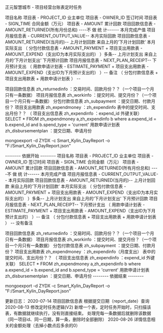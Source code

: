 正元智慧城市 - 项目经营台账表定时任务

项目名称	项目表 - PROJECT_ID
业主单位	项目表 - OWNER_ID
签订时间	项目表 - SIGN_TIME
合同金额（万元）	项目表 - AMOUNT
累计回款	项目回款信息表 - AMOUNT_RETURNED(所有月份总和) ----不 做 统 计------
本月完成产值	项目月报信息表 - CURRENT_OUTPUT_VALUE--
本月实际回款	项目回款信息表 - AMOUNT_RETURNED(当月的)--
上月计划回款	来自上月的‘下月计划回款’
本月实际支出	（ 分包付款信息表 - AMOUNT_PAYMENT + 项目支出用款表 - AMOUNT_EXPEND（支出ID为本月实际支出的） ）多条--
上月计划支出	来自上月的‘下月计划支出’
下月预计回款	项目月报信息表 - NEXT_PLAN_RECEIPT--
下月预计支出	（ 用款申请计划表 - ESTIMATE_PAYMENT + 项目支出用款表 - AMOUNT_EXPEND（支出ID为下月预计支出的） ）--
备注	（ 分包付款信息表 + 项目支出用款表 + 用款申请计划表  ） --


项目回款信息表 zh_returnedinfo ：交易时间、回款月份？？（一个项目一个月只有一条数据）
项目月报信息表 zh_workinfo ：提交时间、提交月份？（一个项目一个月只有一条数据）
分包付款信息表 zh_subpayment ：提交日期、付款月份？
项目支出用款表 zh_expendmoney ：zh_expendinfo 表中的提交时间、支出月份？？
	（ 项目支出信息表 zh_expendinfo ：expend_id 外键关联）
	SELECT * FROM zh_expendmoney a,zh_expendinfo b where a.expend_id = b.expend_id and b.spend_type = 'current'
用款申请计划表 zh_disbursementplan ：提交日期、申请月份


mongoexport -d ZYDX -c Smart_Kylin_DayReport -o "F:/Smart_Kylin_DayReport.json"

--------  依据开始  --------
项目名称	项目表 - PROJECT_ID
业主单位	项目表 - OWNER_ID
签订时间	项目表 - SIGN_TIME
合同金额（万元）	项目表 - AMOUNT
累计回款	项目回款信息表 - AMOUNT_RETURNED(所有月份总和) ----不 做 统 计------
本月完成产值	项目月报信息表 - CURRENT_OUTPUT_VALUE--
本月实际回款	项目回款信息表 - AMOUNT_RETURNED(当月的)--
上月计划回款	来自上月的‘下月计划回款’
本月实际支出	（ 分包付款信息表 - AMOUNT_PAYMENT + 项目支出用款表 - AMOUNT_EXPEND（支出ID为本月实际支出的） ）多条--
上月计划支出	来自上月的‘下月计划支出’
下月预计回款	项目月报信息表 - NEXT_PLAN_RECEIPT--
下月预计支出	（ 用款申请计划表 - ESTIMATE_PAYMENT + 项目支出用款表 - AMOUNT_EXPEND（支出ID为下月预计支出的） ）--
备注	（ 分包付款信息表 + 项目支出用款表 + 用款申请计划表  ） -- 没有备注

项目回款信息表 zh_returnedinfo ：交易时间、回款月份？？（一个项目一个月只有一条数据）
项目月报信息表 zh_workinfo ：提交时间、提交月份？（一个项目一个月只有一条数据）
分包付款信息表 zh_subpayment ：提交日期、付款月份？
项目支出用款表 zh_expendmoney ：zh_expendinfo（月度支出） 表中的提交时间、支出月份？？
	（ 项目支出信息表 zh_expendinfo ：expend_id 外键关联）
	SELECT * FROM zh_expendmoney a,zh_expendinfo b where a.expend_id = b.expend_id and b.spend_type = 'current'
用款申请计划表 zh_disbursementplan ：提交日期、申请月份
--------  依据结束  --------

mongoexport -d ZYDX -c Smart_Kylin_DayReport -o "F:/Smart_Kylin_DayReport.json"

更新日志：
    2020-07-14 项目回款信息表 根据提交日期（report_date）查询
    2020-08-13 修改定时任务逻辑(V2)
        新增一个表，定时任务开始时，只扫描该表，有数据就继续执行，没有则直接结束。
        处理完每一条数据后就删除该数据（同一项目id、同一日期，算一条，删除时全部删除）
    2020-08-26 详情信息相关的金额处理（去掉小数点后多余的0）